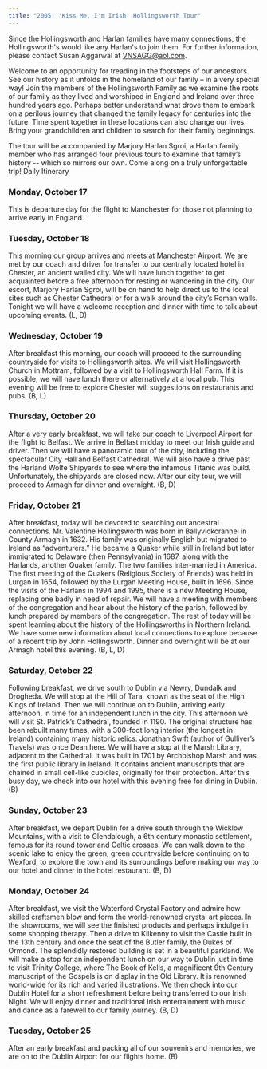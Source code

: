 ```yaml
---
title: "2005: 'Kiss Me, I'm Irish' Hollingsworth Tour"
---
```



Since the Hollingsworth and Harlan families have many connections, the Hollingsworth's would like any Harlan's to join them. For further information, please contact Susan Aggarwal at [VNSAGG@aol.com](mailto:VNSAGG@aol.com).

Welcome to an opportunity for treading in the footsteps of our ancestors. See our history
as it unfolds in the homeland of our family – in a very special way! Join the members of the
Hollingsworth Family as we examine the roots of our family as they lived and worshiped in England and Ireland over three hundred years ago. Perhaps better understand what drove them to embark on a perilous journey that changed the family legacy for centuries into the
future. Time spent together in these locations can also change our lives. Bring your grandchildren and children to search for their family beginnings.

The tour will be accompanied by Marjory Harlan Sgroi, a Harlan family member who has arranged four previous tours to examine that family’s history -- which so mirrors our own.
Come along on a truly unforgettable trip!
Daily Itinerary

### Monday, October 17  

This is departure day for the flight to Manchester for those not planning to arrive early in England.

### Tuesday, October 18  

This morning our group arrives and meets at Manchester Airport. We are met by our coach and driver for transfer to our centrally located hotel in Chester, an ancient walled city. We will have lunch together to get acquainted before a free afternoon for resting or wandering in the city. Our escort, Marjory Harlan Sgroi, will be on hand to help direct us to the local sites such as Chester Cathedral or for a walk around the city’s Roman walls. Tonight we will have a welcome reception and dinner with time to talk about upcoming events. (L, D)

### Wednesday, October 19  

After breakfast this morning, our coach will proceed to the surrounding countryside for visits to Hollingsworth sites. We will visit Hollingsworth Church in Mottram, followed by a visit to
Hollingsworth Hall Farm. If it is possible, we will have lunch there or alternatively at a local pub. This evening will be free to explore Chester will suggestions on restaurants and pubs. (B, L)

### Thursday, October 20  

After a very early breakfast, we will take our coach to Liverpool Airport for the flight to Belfast. We arrive in Belfast midday to meet our Irish guide and driver. Then we will have a panoramic tour of the city, including the spectacular City Hall and Belfast Cathedral. We will also have a drive past the Harland Wolfe Shipyards to see where the infamous Titanic was build. Unfortunately, the shipyards are closed now. After our city tour, we will proceed to Armagh for dinner and overnight. (B, D)

### Friday, October 21  

After breakfast, today will be devoted to searching out ancestral connections. Mr. Valentine
Hollingsworth was born in Ballyvickcrannel in County Armagh in 1632. His family was originally English but migrated to Ireland as “adventurers.” He became a Quaker while still in
Ireland but later immigrated to Delaware (then Pennsylvania) in 1687, along with the Harlands, another Quaker family. The two families inter-married in America. The first meeting of the Quakers (Religious Society of Friends) was held in Lurgan in 1654, followed by the Lurgan Meeting House, built in 1696. Since the visits of the Harlans in 1994 and 1995, there is a new Meeting House, replacing one badly in need of repair. We will have a meeting with members of the congregation and hear about the history of the parish, followed by lunch prepared by members of the congregation. The rest of today will be spent learning about the history of the Hollingsworths in Northern Ireland. We have some new information about local connections to explore because of a recent trip by John Hollingsworth. Dinner and
overnight will be at our Armagh hotel this evening. (B, L, D)

### Saturday, October 22  

Following breakfast, we drive south to Dublin via Newry, Dundalk and Drogheda. We will stop at the Hill of Tara, known as the seat of the High Kings of Ireland. Then we will continue on to Dublin, arriving early afternoon, in time for an independent lunch in the city. This afternoon we will visit St. Patrick’s Cathedral, founded in 1190. The original structure has been rebuilt many times, with a 300-foot long interior (the longest in Ireland) containing many historic relics. Jonathan Swift (author of Gulliver’s Travels) was once Dean here. We will have a stop at the Marsh Library, adjacent to the Cathedral. It was built in 1701 by Archbishop Marsh and was the first public library in Ireland. It contains ancient manuscripts that are chained in small cell-like cubicles, originally for their protection. After this busy day, we check into our hotel with this evening free for dining in Dublin. (B)

### Sunday, October 23  

After breakfast, we depart Dublin for a drive south through the Wicklow Mountains, with a visit to Glendalough, a 6th century monastic settlement, famous for its round tower and Celtic crosses. We can walk down to the scenic lake to enjoy the green, green countryside before continuing on to Wexford, to explore the town and its surroundings before making our way to our hotel and dinner in the hotel restaurant. (B, D)

### Monday, October 24  

After breakfast, we visit the Waterford Crystal Factory and admire how skilled craftsmen blow and form the world-renowned crystal art pieces. In the showrooms, we will see the finished products and perhaps indulge in some shopping therapy. Then a drive to Kilkenny to visit the Castle built in the 13th century and once the seat of the Butler family, the Dukes of Ormond. The splendidly restored building is set in a beautiful parkland. We will make a stop for an independent lunch on our way to Dublin just in time to visit Trinity College, where The Book of Kells, a magnificent 9th Century manuscript of the Gospels is on display in the Old Library. It is renowned world-wide for its rich and varied illustrations. We then check into
our Dublin Hotel for a short refreshment before being transferred to our Irish Night. We will enjoy dinner and traditional Irish entertainment with music and dance as a farewell to our family journey. (B, D)

### Tuesday, October 25  
After an early breakfast and packing all of our souvenirs and memories, we are on to the Dublin Airport for our flights home. (B)